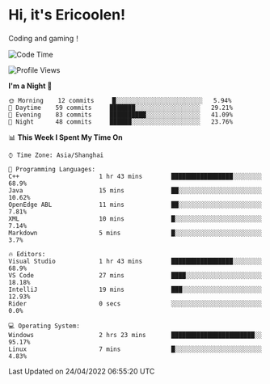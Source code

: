 # Hi, it's Ericoolen!
Coding and gaming！

<!--START_SECTION:waka-->
![Code Time](http://img.shields.io/badge/Code%20Time-213%20hrs%2013%20mins-blue)

![Profile Views](http://img.shields.io/badge/Profile%20Views-2-blue)

**I'm a Night 🦉** 

```text
🌞 Morning    12 commits     █░░░░░░░░░░░░░░░░░░░░░░░░   5.94% 
🌆 Daytime    59 commits     ███████░░░░░░░░░░░░░░░░░░   29.21% 
🌃 Evening    83 commits     ██████████░░░░░░░░░░░░░░░   41.09% 
🌙 Night      48 commits     ██████░░░░░░░░░░░░░░░░░░░   23.76%

```


📊 **This Week I Spent My Time On** 

```text
⌚︎ Time Zone: Asia/Shanghai

💬 Programming Languages: 
C++                      1 hr 43 mins        █████████████████░░░░░░░░   68.9% 
Java                     15 mins             ██░░░░░░░░░░░░░░░░░░░░░░░   10.62% 
OpenEdge ABL             11 mins             ██░░░░░░░░░░░░░░░░░░░░░░░   7.81% 
XML                      10 mins             █░░░░░░░░░░░░░░░░░░░░░░░░   7.14% 
Markdown                 5 mins              █░░░░░░░░░░░░░░░░░░░░░░░░   3.7%

🔥 Editors: 
Visual Studio            1 hr 43 mins        █████████████████░░░░░░░░   68.9% 
VS Code                  27 mins             ████░░░░░░░░░░░░░░░░░░░░░   18.18% 
IntelliJ                 19 mins             ███░░░░░░░░░░░░░░░░░░░░░░   12.93% 
Rider                    0 secs              ░░░░░░░░░░░░░░░░░░░░░░░░░   0.0%

💻 Operating System: 
Windows                  2 hrs 23 mins       ███████████████████████░░   95.17% 
Linux                    7 mins              █░░░░░░░░░░░░░░░░░░░░░░░░   4.83%

```


 Last Updated on 24/04/2022 06:55:20 UTC
<!--END_SECTION:waka-->

